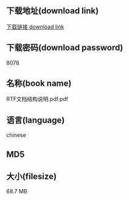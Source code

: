 ## 下载地址(download link)
[下载链接 download link](https://tutu365.netlify.app/?s=RTF%E6%96%87%E6%A1%A3%E7%BB%93%E6%9E%84%E8%AF%B4%E6%98%8E.pdf)

## 下载密码(download password)
8078

## 名称(book name)
RTF文档结构说明.pdf.pdf

## 语言(language)
chinese

## MD5


## 大小(filesize)
68.7 MB
